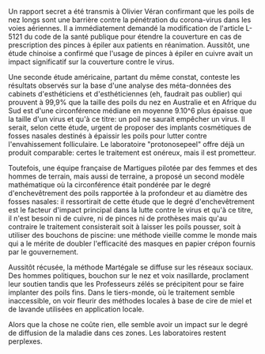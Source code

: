 Un rapport secret a été transmis à Olivier Véran confirmant que les poils de nez longs sont une barrière contre la pénétration du corona-virus dans les voies aériennes. Il a immédiatement demandé la modification de l'article L-5121 du code de la santé publique pour étendre la couverture en cas de prescription des pinces à épiler aux patients en réanimation. Aussitôt, une étude chinoise a confirmé que l'usage de pinces à épiler en cuivre avait un impact significatif sur la couverture contre le virus. 

Une seconde étude américaine, partant du même constat, conteste les résultats observés sur la base d'une analyse des méta-données des cabinets d'esthéticiens et d'esthéticiennes (eh, faudrait pas oublier) qui prouvent à 99,9% que la taille des poils du nez en Australie et en Afrique du Sud est d'une circonférence médiane en moyenne 9.10^6 plus épaisse que la taille d'un virus et qu'à ce titre: un poil ne saurait empêcher un virus. Il serait, selon cette étude, urgent de proposer des implants cosmétiques de fosses nasales destinés à épaissir les poils pour lutter contre l'envahissement folliculaire. Le laboratoire "protonosepeel" offre déjà un produit comparable: certes le traitement est onéreux, mais il est prometteur.

Toutefois, une équipe française de Martigues pilotée par des femmes et des hommes de terrain, mais aussi de terraine, a proposé un second modèle mathématique où la circonférence était pondérée par le degré d'enchevêtrement des poils rapportée à la profondeur et au diamètre des fosses nasales: il ressortirait de cette étude que le degré d'enchevêtrement est le facteur d'impact principal dans la lutte contre le virus et qu'à ce titre, il n'est besoin ni de cuivre, ni de pinces ni de prothèses mais qu'au contraire le traitement consisterait soit à laisser les poils pousser, soit à utiliser des bouchons de piscine: une méthode vieille comme le monde mais qui a le mérite de doubler l'efficacité des masques en papier crépon fournis par le gouvernement.

Aussitôt récusée, la méthode Martégale se diffuse sur les réseaux sociaux. Des hommes politiques, bouchon sur le nez et voix nasillarde, proclament leur soutien tandis que les Professeurs zélés se précipitent pour se faire implanter des poils fins. Dans le tiers-monde, où le traitement semble inaccessible, on voir fleurir des méthodes locales à base de cire de miel et de lavande utilisées en application locale. 

Alors que la chose ne coûte rien, elle semble avoir un impact sur le degré de diffusion de la maladie dans ces zones. Les laboratoires restent perplexes.
